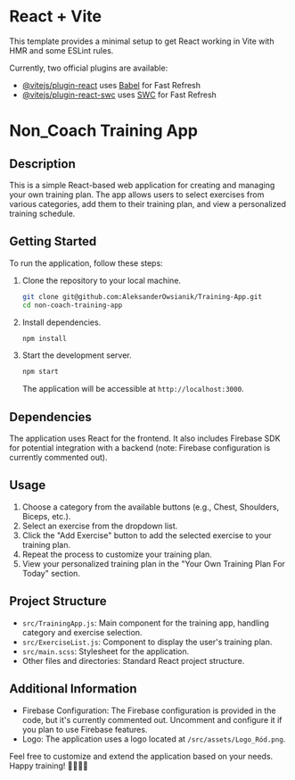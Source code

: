 # React + Vite

This template provides a minimal setup to get React working in Vite with HMR and some ESLint rules.

Currently, two official plugins are available:

- [@vitejs/plugin-react](https://github.com/vitejs/vite-plugin-react/blob/main/packages/plugin-react/README.md) uses [Babel](https://babeljs.io/) for Fast Refresh
- [@vitejs/plugin-react-swc](https://github.com/vitejs/vite-plugin-react-swc) uses [SWC](https://swc.rs/) for Fast Refresh

# Non_Coach Training App

## Description

This is a simple React-based web application for creating and managing your own training plan. The app allows users to select exercises from various categories, add them to their training plan, and view a personalized training schedule.

## Getting Started

To run the application, follow these steps:

1. Clone the repository to your local machine.

   ```bash
   git clone git@github.com:AleksanderOwsianik/Training-App.git
   cd non-coach-training-app
   ```

2. Install dependencies.

   ```bash
   npm install
   ```

3. Start the development server.

   ```bash
   npm start
   ```

   The application will be accessible at `http://localhost:3000`.

## Dependencies

The application uses React for the frontend. It also includes Firebase SDK for potential integration with a backend (note: Firebase configuration is currently commented out).

## Usage

1. Choose a category from the available buttons (e.g., Chest, Shoulders, Biceps, etc.).
2. Select an exercise from the dropdown list.
3. Click the "Add Exercise" button to add the selected exercise to your training plan.
4. Repeat the process to customize your training plan.
5. View your personalized training plan in the "Your Own Training Plan For Today" section.

## Project Structure

- `src/TrainingApp.js`: Main component for the training app, handling category and exercise selection.
- `src/ExerciseList.js`: Component to display the user's training plan.
- `src/main.scss`: Stylesheet for the application.
- Other files and directories: Standard React project structure.

## Additional Information

- Firebase Configuration: The Firebase configuration is provided in the code, but it's currently commented out. Uncomment and configure it if you plan to use Firebase features.
- Logo: The application uses a logo located at `/src/assets/Logo_Ród.png`.

Feel free to customize and extend the application based on your needs. Happy training! 🏋️‍♂️🏋️‍♀️
